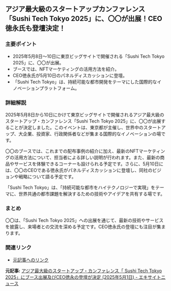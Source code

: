 ## アジア最大級のスタートアップカンファレンス「Sushi Tech Tokyo 2025」に、〇〇が出展！CEO徳永氏も登壇決定！

### 主要ポイント

* 2025年5月8日～10日に東京ビッグサイトで開催される「Sushi Tech Tokyo 2025」に、〇〇が出展。
* ブースでは、NFTマーケティングの活用方法を紹介。
* CEO徳永氏が5月10日のパネルディスカッションに登壇。
* 「Sushi Tech Tokyo」は、持続可能な都市開発をテーマにした国際的なイノベーションプラットフォーム。

### 詳細解説

2025年5月8日から10日にかけて東京ビッグサイトで開催されるアジア最大級のスタートアップ・カンファレンス「Sushi Tech Tokyo 2025」に、〇〇が出展することが決定しました。このイベントは、東京都が主催し、世界中のスタートアップ、大企業、投資家、行政関係者などが集まる国際的なイノベーションの場です。

〇〇のブースでは、これまでの配布事例の紹介に加え、最新のNFTマーケティングの活用方法について、担当者による詳しい説明が行われます。また、最新の商品やサービスを体験できるコーナーも設けられる予定です。さらに、5月10日には、〇〇のCEOである徳永氏がパネルディスカッションに登壇し、同社のビジョンや戦略について語る予定です。

「Sushi Tech Tokyo」は、「持続可能な都市をハイテクノロジーで実現」をテーマに、世界共通の都市課題を解決するための技術やアイデアを共有する場です。

### まとめ

〇〇は、「Sushi Tech Tokyo 2025」への出展を通じて、最新の技術やサービスを披露し、来場者との交流を深める予定です。CEO徳永氏の登壇にも注目が集まります。

### 関連リンク

* [元記事へのリンク](https://prtimes.jp/main/html/rd/p/000000105.000092249.html)


**元記事:** [アジア最大級のスタートアップ・カンファレンス「 Sushi Tech Tokyo 2025」にブース出展及びCEO徳永の登壇が決定 (2025年5月1日) - エキサイトニュース](https://www.excite.co.jp/news/article/Prtimes_2025-05-01-92249-105/)